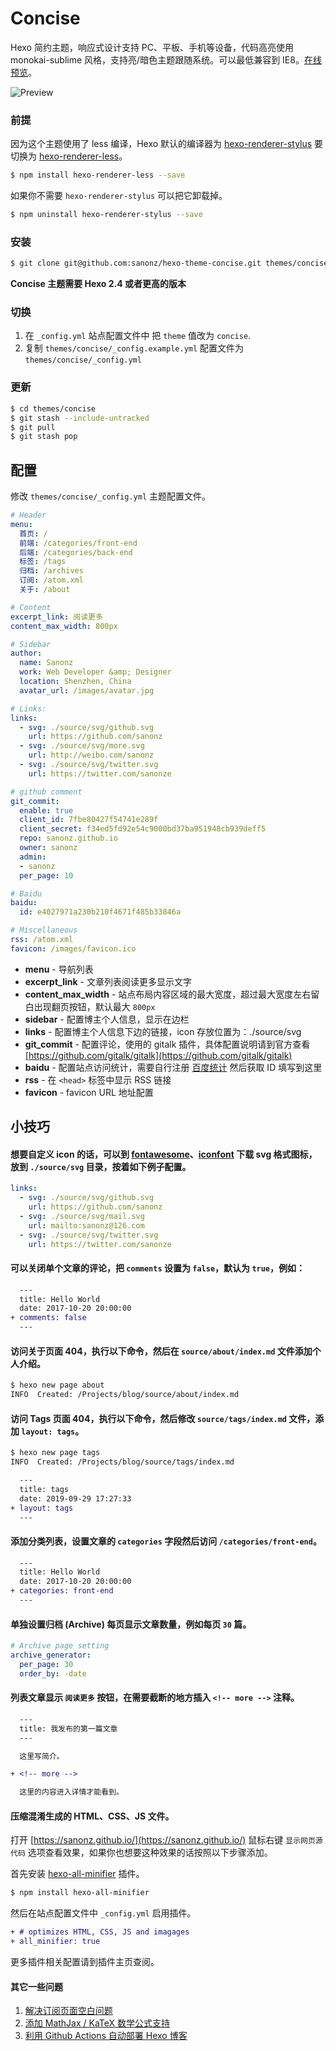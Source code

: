# Concise

Hexo 简约主题，响应式设计支持 PC、平板、手机等设备，代码高亮使用 monokai-sublime 风格，支持亮/暗色主题跟随系统。可以最低兼容到 IE8。[在线预览](https://sanonz.github.io/)。

![Preview](preview.png)


### 前提

因为这个主题使用了 less 编译，Hexo 默认的编译器为 [hexo-renderer-stylus](https://github.com/hexojs/hexo-renderer-stylus) 要切换为 [hexo-renderer-less](https://github.com/hexojs/hexo-renderer-less)。

``` bash
$ npm install hexo-renderer-less --save
```

如果你不需要 `hexo-renderer-stylus` 可以把它卸载掉。

``` bash
$ npm uninstall hexo-renderer-stylus --save
```

### 安装

``` bash
$ git clone git@github.com:sanonz/hexo-theme-concise.git themes/concise
```

**Concise 主题需要 Hexo 2.4 或者更高的版本**

### 切换

1. 在 `_config.yml` 站点配置文件中 把 `theme` 值改为 `concise`.
2. 复制 `themes/concise/_config.example.yml` 配置文件为 `themes/concise/_config.yml`

### 更新

``` bash
$ cd themes/concise
$ git stash --include-untracked
$ git pull
$ git stash pop
```

## 配置

修改 `themes/concise/_config.yml` 主题配置文件。

``` yml
# Header
menu:
  首页: /
  前端: /categories/front-end
  后端: /categories/back-end
  标签: /tags
  归档: /archives
  订阅: /atom.xml
  关于: /about

# Content
excerpt_link: 阅读更多
content_max_width: 800px

# Sidebar
author:
  name: Sanonz
  work: Web Developer &amp; Designer
  location: Shenzhen, China
  avatar_url: /images/avatar.jpg

# Links:
links:
  - svg: ./source/svg/github.svg
    url: https://github.com/sanonz
  - svg: ./source/svg/more.svg
    url: http://weibo.com/sanonz
  - svg: ./source/svg/twitter.svg
    url: https://twitter.com/sanonze

# github comment 
git_commit:
  enable: true
  client_id: 7fbe80427f54741e289f
  client_secret: f34ed5fd92e54c9000bd37ba951948cb939deff5
  repo: sanonz.github.io
  owner: sanonz
  admin:
  - sanonz
  per_page: 10

# Baidu
baidu:
  id: e4027971a230b210f4671f485b33846a

# Miscellaneous
rss: /atom.xml
favicon: /images/favicon.ico
```

- **menu** - 导航列表
- **excerpt_link** - 文章列表阅读更多显示文字
- **content_max_width** - 站点布局内容区域的最大宽度，超过最大宽度左右留白出现翻页按钮，默认最大 `800px`
- **sidebar** - 配置博主个人信息，显示在边栏
- **links** - 配置博主个人信息下边的链接，icon 存放位置为：./source/svg
- **git_commit** - 配置评论，使用的 gitalk 插件，具体配置说明请到官方查看 [https://github.com/gitalk/gitalk](https://github.com/gitalk/gitalk)
- **baidu** - 配置站点访问统计，需要自行注册 [百度统计](https://tongji.baidu.com/) 然后获取 ID 填写到这里
- **rss** - 在 `<head>` 标签中显示 RSS 链接
- **favicon** - favicon URL 地址配置

## 小技巧

#### 想要自定义 icon 的话，可以到 [fontawesome](https://fontawesome.com/icons)、[iconfont](http://iconfont.cn) 下载 svg 格式图标，放到 `./source/svg` 目录，按着如下例子配置。

```yml
links:
  - svg: ./source/svg/github.svg
    url: https://github.com/sanonz
  - svg: ./source/svg/mail.svg
    url: mailto:sanonz@126.com
  - svg: ./source/svg/twitter.svg
    url: https://twitter.com/sanonze
```

#### 可以关闭单个文章的评论，把 `comments` 设置为 `false`，默认为 `true`，例如：

```diff
  ---
  title: Hello World
  date: 2017-10-20 20:00:00
+ comments: false
  ---
```

#### 访问关于页面 404，执行以下命令，然后在 `source/about/index.md` 文件添加个人介绍。

```bash
$ hexo new page about
INFO  Created: /Projects/blog/source/about/index.md
```

#### 访问 Tags 页面 404，执行以下命令，然后修改 `source/tags/index.md` 文件，添加 `layout: tags`。

```bash
$ hexo new page tags
INFO  Created: /Projects/blog/source/tags/index.md
```

```diff
  ---
  title: tags
  date: 2019-09-29 17:27:33
+ layout: tags
  ---
```

#### 添加分类列表，设置文章的 `categories` 字段然后访问 `/categories/front-end`。

```diff
  ---
  title: Hello World
  date: 2017-10-20 20:00:00
+ categories: front-end
  ---
```

#### 单独设置归档 (Archive) 每页显示文章数量，例如每页 `30` 篇。

```yml
# Archive page setting
archive_generator:
  per_page: 30
  order_by: -date
```

#### 列表文章显示 `阅读更多` 按钮，在需要截断的地方插入 `<!-- more -->` 注释。

```diff
  ---
  title: 我发布的第一篇文章
  ---

  这里写简介。

+ <!-- more -->

  这里的内容进入详情才能看到。
```

#### 压缩混淆生成的 HTML、CSS、JS 文件。

打开 [https://sanonz.github.io/](https://sanonz.github.io/) 鼠标右键 `显示网页源代码` 选项查看效果，如果你也想要这种效果的话按照以下步骤添加。

首先安装 [hexo-all-minifier](https://github.com/chenzhutian/hexo-all-minifier) 插件。

```bash
$ npm install hexo-all-minifier
```

然后在站点配置文件中 `_config.yml` 启用插件。

```diff
+ # optimizes HTML, CSS, JS and imagages
+ all_minifier: true
```

更多插件相关配置请到插件主页查阅。

#### 其它一些问题

1. [解决订阅页面空白问题](https://github.com/sanonz/hexo-theme-concise/issues/28#issuecomment-506638925)
2. [添加 MathJax / KaTeX 数学公式支持](https://github.com/sanonz/hexo-theme-concise/issues/33#issuecomment-557409332)
3. [利用 Github Actions 自动部署 Hexo 博客](https://sanonz.github.io/2020/deploy-a-hexo-blog-from-github-actions/)
